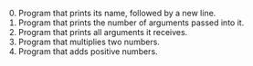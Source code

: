 0. Program that prints its name, followed by a new line.
1. Program that prints the number of arguments passed into it.
2. Program that prints all arguments it receives.
3. Program that multiplies two numbers.
4. Program that adds positive numbers.
